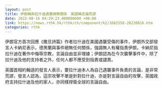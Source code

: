 ```yaml
---
layout: post
title: 伊朗稱與拉什迪遇襲絕無關係　英國稱言論荒謬
date: 2022-08-16 04:29:23.000000000 +08:00
link: https://news.rthk.hk/rthk/ch/component/k2/1662558-20220816.htm
categories: rthk
---
```


伊朗官方首次回應《撒旦詩篇》作者拉什迪在美國遇襲受傷的事件，伊朗外交部發言人卡納尼表示，德黑蘭與事件絕無任何關係，強調無人有權指責伊朗，卡納尼指拉什迪在著作中侮辱宗教，言論自由並非理據；伊朗認為在今次襲擊事件中，除了拉什迪及他的支持者之外，任何人都不應受到指責或譴責。

英國首相約翰遜的發言人表示，要拉什迪本人為自己遇襲事件負責的言論，是非常荒謬，發言人認為，這宗攻擊不單是針對拉什迪，亦是對言論自由的攻擊，英國政府支持拉什迪及他的家人，亦同樣捍衛全球的言論自由。
